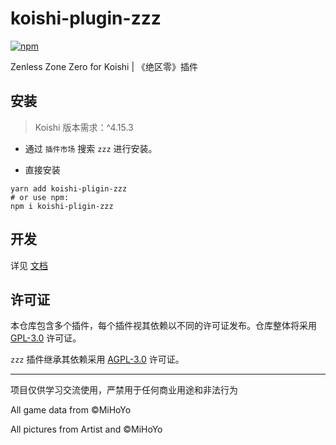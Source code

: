 # koishi-plugin-zzz

[![npm](https://img.shields.io/npm/v/koishi-plugin-zzz?style=flat-square)](https://www.npmjs.com/package/koishi-plugin-zzz)

Zenless Zone Zero for Koishi | 《绝区零》插件

## 安装

> Koishi 版本需求：^4.15.3

- 通过 `插件市场` 搜索 `zzz` 进行安装。

- 直接安装

``` Shell
yarn add koishi-pligin-zzz
# or use npm:
npm i koishi-pligin-zzz
```

## 开发

详见 [文档](https://zzz.koishi.chat)

## 许可证

本仓库包含多个插件，每个插件视其依赖以不同的许可证发布。仓库整体将采用 [GPL-3.0](./LICENSE) 许可证。

`zzz` 插件继承其依赖采用 [AGPL-3.0](./packages/core/LICENSE) 许可证。

---

项目仅供学习交流使用，严禁用于任何商业用途和非法行为

All game data from &copy;MiHoYo

All pictures from Artist and &copy;MiHoYo
